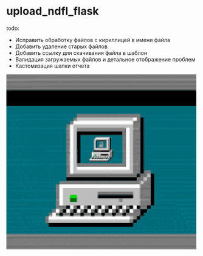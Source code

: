 # upload_ndfl_flask

todo:

- Исправить обработку файлов с кириллицей в имени файла
- Добавить удаление старых файлов
- Добавить ссылку для скачивания файла в шаблон
- Валидация загружаемых файлов и детальное отображение проблем
- Кастомизация шапки отчета

![screen-gif](./giphy.gif)
